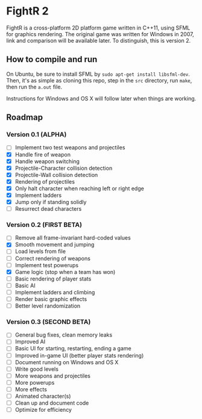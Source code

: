 # FightR 2
FightR is a cross-platform 2D platform game written in C++11, using SFML for graphics rendering. The original game was written for Windows in 2007, link and comparison will be available later. To distinguish, this is version 2.

## How to compile and run
On Ubuntu, be sure to install SFML by `sudo apt-get install libsfml-dev`. Then, it's as simple as cloning this repo, step in the `src` directory, run `make`, then run the `a.out` file.

Instructions for Windows and OS X will follow later when things are working.

## Roadmap

### Version 0.1 (ALPHA)
- [ ] Implement two test weapons and projectiles
- [x] Handle fire of weapon
- [x] Handle weapon switching
- [x] Projectile-Character collision detection
- [x] Projectile-Wall collision detection
- [x] Rendering of projectiles
- [x] Only halt character when reaching left or right edge
- [x] Implement ladders
- [x] Jump only if standing solidly
- [ ] Resurrect dead characters

### Version 0.2 (FIRST BETA)
- [ ] Remove all frame-invariant hard-coded values
- [x] Smooth movement and jumping
- [ ] Load levels from file
- [ ] Correct rendering of weapons
- [ ] Implement test powerups
- [x] Game logic (stop when a team has won)
- [ ] Basic rendering of player stats
- [ ] Basic AI
- [ ] Implement ladders and climbing
- [ ] Render basic graphic effects
- [ ] Better level randomization

### Version 0.3 (SECOND BETA)
- [ ] General bug fixes, clean memory leaks
- [ ] Improved AI
- [ ] Basic UI for starting, restarting, ending a game
- [ ] Improved in-game UI (better player stats rendering)
- [ ] Document running on Windows and OS X
- [ ] Write good levels
- [ ] More weapons and projectiles
- [ ] More powerups
- [ ] More effects
- [ ] Animated character(s)
- [ ] Clean up and document code
- [ ] Optimize for efficiency
